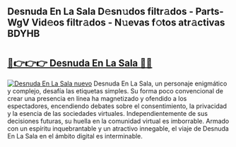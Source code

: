 ## Desnuda En La Sala D𝚎sn𝚞dos filtr𝚊dos - Parts-WgV Vid𝚎os filtr𝚊dos - N𝚞evas f𝚘tos atr𝚊ctivas BDYHB

# <h2><a href="http://mb7s5l.tromn.icu/?c=Desnuda+En+La+Sala">🔗👉👉👉 Desnuda En La Sala 🔗🔗</a></h2>

[![Desnuda En La Sala nuevo](https://i.imgur.com/pEAQMta.gif)](http://mb7s5l.tromn.icu/?c=Desnuda+En+La+Sala)
Desnuda En La Sala, un personaje enigmático y complejo, desafía las etiquetas simples. Su forma poco convencional de crear una presencia en línea ha magnetizado y ofendido a los espectadores, encendiendo debates sobre el consentimiento, la privacidad y la esencia de las sociedades virtuales. Independientemente de sus decisiones futuras, su huella en la comunidad virtual es imborrable. Armado con un espíritu inquebrantable y un atractivo innegable, el viaje de Desnuda En La Sala en el ámbito digital es interminable.
